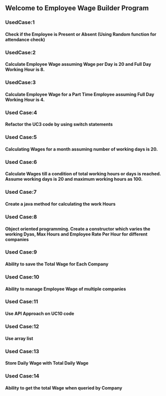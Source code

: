 ## Welcome to Employee Wage Builder Program
### UsedCase:1 
#### Check if the Employee is Present or Absent (Using Random function for attendance check)
### UsedCase:2
#### Calculate Employee Wage assuming Wage per Day is 20 and Full Day Working Hour is 8.
### UsedCase:3
#### Calculate Employee Wage for a Part Time Employee assuming Full Day Working Hour is 4.
### Used Case:4
#### Refactor the UC3 code by using switch statements
### Used Case:5
#### Calculating Wages for a month assuming number of working days is 20.
### Used Case:6
#### Calculate Wages till a condition of total working hours or days is reached. Assume working days is 20 and maximum working hours as 100.
### Used Case:7
#### Create a java method for calculating the work Hours
### Used Case:8
#### Object oriented programming. Create a constructor which varies the working Dyas, Max Hours and Employee Rate Per Hour for different companies
### Used Case:9
#### Ability to save the Total Wage for Each Company 
### Used Case:10
#### Ability to manage Employee Wage of multiple companies
### Used Case:11
#### Use API Approach on UC10 code
### Used Case:12
#### Use array list
### Used Case:13
#### Store Daily Wage with Total Daily Wage
### Used Case:14
#### Ability to get the total Wage when queried by Company
